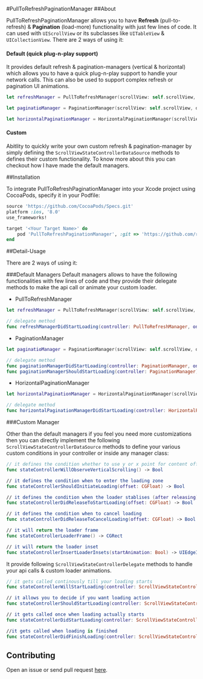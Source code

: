#PullToRefreshPaginationManager
##About

PullToRefreshPaginationManager allows you to have **Refresh** (pull-to-refresh) & **Pagination** (load-more) functionality with just few lines of code. It can used with ```UIScrollView``` or its subclasses like ```UITableView``` & ```UICollectionView```. There are 2 ways of using it:

#### Default (quick plug-n-play support)

It provides default refresh & pagination-managers (vertical & horizontal) which allows you to have a quick plug-n-play support to handle your network calls. This can also be used to support complex refresh or pagination UI animations.

```swift
let refreshManager = PullToRefreshManager(scrollView: self.scrollView, delegate: self)

let paginatioManager = PaginationManager(scrollView: self.scrollView, delegate: self)

let horizontalPaginationManager = HorizontalPaginationManager(scrollView: self.scrollView, delegate: self)

```


#### Custom

Abitlity to quickly write your own custom refresh & pagination-manager by simply defining the ```ScrollViewStateControllerDataSource``` methods to defines their custom functionality. To know more about this you can checkout how I have made the default managers.


##Installation

To integrate PullToRefreshPaginationManager into your Xcode project using CocoaPods, specify it in your Podfile:

```ruby
source 'https://github.com/CocoaPods/Specs.git'
platform :ios, '8.0'
use_frameworks!

target '<Your Target Name>' do
    pod 'PullToRefreshPaginationManager', :git => 'https://github.com/riteshhgupta/PullToRefreshPaginationManager.git', :branch => 'master'
end
```


##Detail-Usage

There are 2 ways of using it:

###Default Managers
Default managers allows to have the following functionalities with few lines of code and they provide their delegate methods to make the api call or animate your custom loader.

- PullToRefreshManager

```swift
let refreshManager = PullToRefreshManager(scrollView: self.scrollView, delegate: self)

// delegate method
func refreshManagerDidStartLoading(controller: PullToRefreshManager, onCompletion: CompletionHandler)

```

- PaginationManager

```swift
let paginatioManager = PaginationManager(scrollView: self.scrollView, delegate: self)

// delegate method
func paginationManagerDidStartLoading(controller: PaginationManager, onCompletion: CompletionHandler)
func paginationManagerShouldStartLoading(controller: PaginationManager) -> Bool
```

- HorizontalPaginationManager

```swift
let horizontalPaginationManager = HorizontalPaginationManager(scrollView: self.scrollView, delegate: self)

// delegate method
func horizontalPaginationManagerDidStartLoading(controller: HorizontalPaginationManager, onCompletion: CompletionHandler)
```

###Custom Manager

Other than the default managers if you feel you need more customizations then you can directly implement the following ```ScrollViewStateControllerDataSource``` methods to define your various custom conditions in your controller or inside any manager class:


```swift
// it defines the condition whether to use y or x point for content offset
func stateControllerWillObserveVerticalScrolling() -> Bool

// it defines the condition when to enter the loading zone
func stateControllerShouldInitiateLoading(offset: CGFloat) -> Bool

// it defines the condition when the loader stablises (after releasing) and loading can start
func stateControllerDidReleaseToStartLoading(offset: CGFloat) -> Bool

// it defines the condition when to cancel loading
func stateControllerDidReleaseToCancelLoading(offset: CGFloat) -> Bool

// it will return the loader frame
func stateControllerLoaderFrame() -> CGRect

// it will return the loader inset
func stateControllerInsertLoaderInsets(startAnimation: Bool) -> UIEdgeInsets
```

It provide following ```ScrollViewStateControllerDelegate``` methods to handle your api calls & custom loader animations.

```swift
// it gets called continously till your loading starts 
func stateControllerWillStartLoading(controller: ScrollViewStateController, loadingView: UIActivityIndicatorView)

// it allows you to decide if you want loading action 
func stateControllerShouldStartLoading(controller: ScrollViewStateController) -> Bool

// it gets called once when loading actually starts
func stateControllerDidStartLoading(controller: ScrollViewStateController, onCompletion: CompletionHandler)

//it gets called when loading is finished
func stateControllerDidFinishLoading(controller: ScrollViewStateController)
```


## Contributing

Open an issue or send pull request [here](https://github.com/riteshhgupta/PullToRefreshPaginationManager/issues/new).
